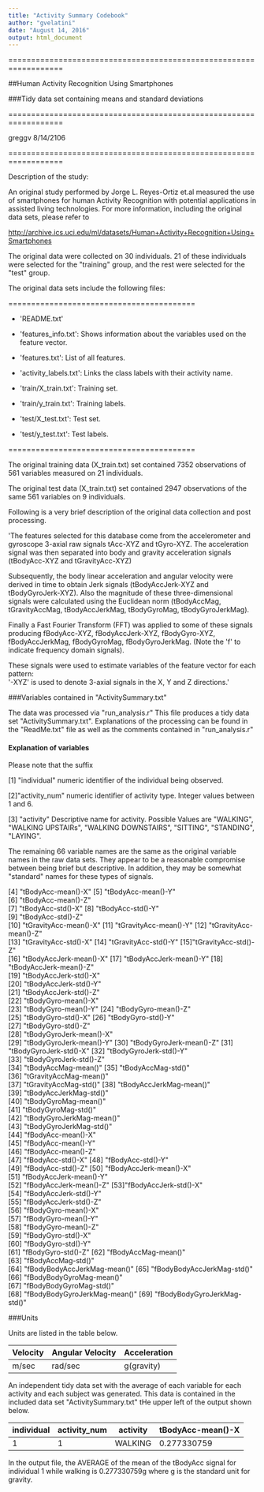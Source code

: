 ```yaml
---
title: "Activity Summary Codebook"
author: "gvelatini"
date: "August 14, 2016"
output: html_document
---
```


==================================================================

##Human Activity Recognition Using Smartphones

###Tidy data set containing means and standard deviations


==================================================================

greggv
8/14/2106

==================================================================



Description of the study: 

An original study performed by Jorge L. Reyes-Ortiz et.al measured the use of  smartphones for human Activity Recognition with potential applications in assisted living technologies. For more information, including the original data sets, please refer to 

http://archive.ics.uci.edu/ml/datasets/Human+Activity+Recognition+Using+Smartphones


The original data were collected on 30 individuals. 21 of these individuals were selected for the "training" group, and the rest were selected for the "test" group. 


The original data sets include the following files:

=========================================

- 'README.txt'

- 'features_info.txt': Shows information about the variables used on the feature vector.

- 'features.txt': List of all features.

- 'activity_labels.txt': Links the class labels with their activity name.

- 'train/X_train.txt': Training set.

- 'train/y_train.txt': Training labels.

- 'test/X_test.txt': Test set.

- 'test/y_test.txt': Test labels.

=========================================

The original training data (X_train.txt) set contained 7352 observations of 561 variables measured on 21 individuals.

The original test data (X_train.txt) set contained 2947 observations of the same 561 variables on 9 individuals.

Following is a very brief description of the original data collection and post processing.

'The features selected for this database come from the accelerometer and gyroscope 3-axial raw signals tAcc-XYZ and tGyro-XYZ. The acceleration signal was then separated into body and gravity acceleration signals (tBodyAcc-XYZ and tGravityAcc-XYZ) 

Subsequently, the body linear acceleration and angular velocity were derived in time to obtain Jerk signals (tBodyAccJerk-XYZ and tBodyGyroJerk-XYZ). Also the magnitude of these three-dimensional signals were calculated using the Euclidean norm (tBodyAccMag, tGravityAccMag, tBodyAccJerkMag, tBodyGyroMag, tBodyGyroJerkMag). 

Finally a Fast Fourier Transform (FFT) was applied to some of these signals producing fBodyAcc-XYZ, fBodyAccJerk-XYZ, fBodyGyro-XYZ, fBodyAccJerkMag, fBodyGyroMag, fBodyGyroJerkMag. (Note the 'f' to indicate frequency domain signals). 

These signals were used to estimate variables of the feature vector for each pattern:  
'-XYZ' is used to denote 3-axial signals in the X, Y and Z directions.'





###Variables contained in "ActivitySummary.txt"

The data was processed via "run_analysis.r" This file produces a tidy data set "ActivitySummary.txt". Explanations of the processing can be found in the "ReadMe.txt" file as well as the comments contained in "run_analysis.r" 

#### Explanation of variables

Please note that the suffix 

[1] "individual"          numeric identifier of the individual being observed.
  
[2]"activity_num"        numeric identifier of activity type. Integer values between 1 and 6.
  
[3] "activity"           Descriptive name for activity.  Possible Values are "WALKING", "WALKING                         UPSTAIRs", "WALKING DOWNSTAIRS", "SITTING", "STANDING", "LAYING".

The remaining 66 variable names are the same as the original variable names in the raw data sets. They appear to be a reasonable compromise between being brief but descriptive.  In addition,  they may be somewhat "standard" names for these types of signals.


 [4] "tBodyAcc-mean()-X"
 [5] "tBodyAcc-mean()-Y"  
 [6] "tBodyAcc-mean()-Z"          
 [7] "tBodyAcc-std()-X" 
 [8] "tBodyAcc-std()-Y"  
 [9] "tBodyAcc-std()-Z"   
[10] "tGravityAcc-mean()-X" 
[11] "tGravityAcc-mean()-Y" 
[12] "tGravityAcc-mean()-Z"  
[13] "tGravityAcc-std()-X" 
[14] "tGravityAcc-std()-Y" 
[15]"tGravityAcc-std()-Z"        
[16] "tBodyAccJerk-mean()-X" 
[17] "tBodyAccJerk-mean()-Y" 
[18] "tBodyAccJerk-mean()-Z"   
[19] "tBodyAccJerk-std()-X"  
[20] "tBodyAccJerk-std()-Y"  
[21] "tBodyAccJerk-std()-Z"  
[22] "tBodyGyro-mean()-X"    
[23] "tBodyGyro-mean()-Y" 
[24] "tBodyGyro-mean()-Z"         
[25] "tBodyGyro-std()-X"
[26] "tBodyGyro-std()-Y"   
[27] "tBodyGyro-std()-Z"          
[28] "tBodyGyroJerk-mean()-X"  
[29] "tBodyGyroJerk-mean()-Y" 
[30] "tBodyGyroJerk-mean()-Z"
[31] "tBodyGyroJerk-std()-X" 
[32] "tBodyGyroJerk-std()-Y"  
[33] "tBodyGyroJerk-std()-Z"      
[34] "tBodyAccMag-mean()"
[35] "tBodyAccMag-std()"    
[36] "tGravityAccMag-mean()"  
[37] "tGravityAccMag-std()" 
[38] "tBodyAccJerkMag-mean()"   
[39] "tBodyAccJerkMag-std()"  
[40] "tBodyGyroMag-mean()"  
[41] "tBodyGyroMag-std()"    
[42] "tBodyGyroJerkMag-mean()"    
[43] "tBodyGyroJerkMag-std()"  
[44] "fBodyAcc-mean()-X"   
[45] "fBodyAcc-mean()-Y"          
[46] "fBodyAcc-mean()-Z"  
[47] "fBodyAcc-std()-X" 
[48] "fBodyAcc-std()-Y"           
[49] "fBodyAcc-std()-Z" 
[50] "fBodyAccJerk-mean()-X"  
[51] "fBodyAccJerk-mean()-Y"      
[52] "fBodyAccJerk-mean()-Z" 
[53]"fBodyAccJerk-std()-X"  
[54] "fBodyAccJerk-std()-Y"       
[55] "fBodyAccJerk-std()-Z"  
[56] "fBodyGyro-mean()-X"     
[57] "fBodyGyro-mean()-Y"         
[58] "fBodyGyro-mean()-Z"   
[59] "fBodyGyro-std()-X"   
[60] "fBodyGyro-std()-Y"          
[61] "fBodyGyro-std()-Z" 
[62] "fBodyAccMag-mean()"   
[63] "fBodyAccMag-std()"          
[64] "fBodyBodyAccJerkMag-mean()" 
[65] "fBodyBodyAccJerkMag-std()" 
[66] "fBodyBodyGyroMag-mean()"    
[67] "fBodyBodyGyroMag-std()"  
[68] "fBodyBodyGyroJerkMag-mean()"
[69] "fBodyBodyGyroJerkMag-std()" 

###Units


Units are listed in the table below.

Velocity | Angular Velocity | Acceleration | 
-----------|--------------|----------|
m/sec | rad/sec | g(gravity) | 



An independent tidy data set with the average of each variable for each activity and each subject was generated.  This data is contained in the included data set "ActivitySummary.txt"
tHe upper left of the output shown below.

individual | activity_num | activity | tBodyAcc-mean()-X |
-----------|--------------|----------|------------------
1 | 1 | WALKING | 0.277330759 |

In the output file, the AVERAGE of the mean of the tBodyAcc signal for individual 1 while walking is 0.277330759g where g is the standard unit for gravity.
